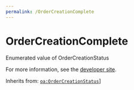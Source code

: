```yaml
---
permalink: /OrderCreationComplete
---
```


# OrderCreationComplete
Enumerated value of OrderCreationStatus

For more information, see the [developer site](https://developer.openactive.io/data-model/types/ordercreationcomplete).

Inherits from: [`oa:OrderCreationStatus`](https://openactive.io/OrderCreationStatus)]
